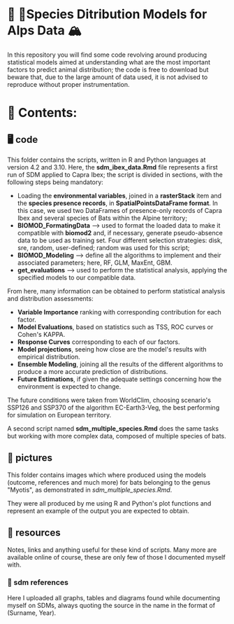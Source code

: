 :goat: :bat:Species Ditribution Models for Alps  Data <a name="TOP"> :mountain_snow:  </a>
===================
In this repository you will find some code revolving around producing statistical models aimed at understanding what are the most important factors to predict animal distribution; the code is free to download but beware that, due to the large amount of data used, it is not advised to reproduce without proper instrumentation.

# :open_book: Contents:  #

##  :desktop_computer: code       ##

This folder contains the scripts, written in R and Python languages at version 4.2 and 3.10.
Here, the **sdm_ibex_data.Rmd** file represents a first run of SDM applied to Capra Ibex; 
the script is divided in sections, with the following steps being mandatory:
  - Loading the __environmental variables__, joined in a **rasterStack** item and the __species presence records__, in **SpatialPointsDataFrame format**. In this case, we used two DataFrames of presence-only records of Capra Ibex and several species of Bats within the Alpine territory;
  - __BIOMOD_FormatingData__ --> used to format the loaded data to make it compatible with **biomod2** and, if necessary, generate pseudo-absence data to be used as training set. Four different selection strategies: disk, sre, random, user-defined; random was used for this script;
  - **BIOMOD_Modeling** --> define all the algorithms to implement and their associated parameters; here, RF, GLM, MaxEnt, GBM.
  - **get_evaluations** --> used to perform the statistical analysis, applying the specified models to our compatible data.

From here, many information can be obtained to perform statistical analysis and distribution assessments: 
- **Variable Importance** ranking with corresponding contribution for each factor.
- **Model Evaluations**, based on statistics such as TSS, ROC curves or Cohen's KAPPA.
- **Response Curves** corresponding to each of our factors.
- **Model projections**, seeing how close are the model's results with empirical distribution.
- **Ensemble Modeling**, joining all the results of the different algorithms to produce a more accurate prediction of distributions.
- **Future Estimations**, if given the adequate settings concerning how the environment is expected to change.

The future conditions were taken from WorldClim, choosing scenario's SSP126 and SSP370 of the algorithm EC-Earth3-Veg, the best performing for simulation on European territory.

A second script named **sdm_multiple_species.Rmd** does the same tasks but working with more complex data, composed of multiple species of bats.


## :camera_flash: pictures      ##

This folder contains images which where produced using the models (outcome, references and much more) for bats belonging to the genus "Myotis", as demonstrated in *sdm_multiple_species.Rmd*.

They were all produced by me using R and Python's plot functions and represent an example of the output you are expected to obtain. 


## :bookmark_tabs: resources     ##

Notes, links and anything useful for these kind of scripts. Many more are available online of course, these are only few of those I documented myself with.

  ### :scroll: sdm references ###

Here I uploaded all graphs, tables and diagrams found while documenting myself on SDMs, always quoting the source in the name in the format of (Surname, Year).
